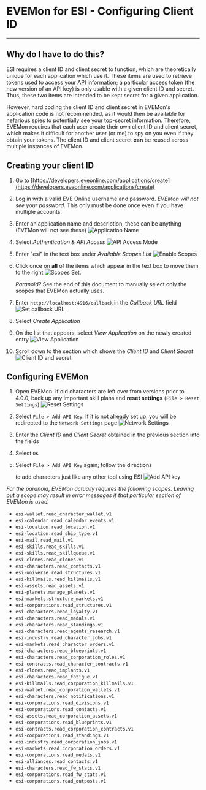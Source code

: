 # EVEMon for ESI - Configuring Client ID

----
## Why do I have to do this?

ESI requires a client ID and client secret to function, which are theoretically unique for each application which use it. These items are used to retrieve tokens used to access your API information; a particular access token (the new version of an API key) is only usable with a given client ID and secret. Thus, these two items are intended to be kept secret for a given application.

However, hard coding the client ID and client secret in EVEMon's application code is not recommended, as it would then be available for nefarious spies to potentially see your top-secret information. Therefore, EVEMon requires that each user create their own client ID and client secret, which makes it difficult for another user (or me) to spy on you even if they obtain your tokens. The client ID and client secret **can** be reused across multiple instances of EVEMon.

## Creating your client ID
1. Go to [https://developers.eveonline.com/applications/create](https://developers.eveonline.com/applications/create)
2. Log in with a valid EVE Online username and password. *EVEMon will not see your password.* This only must be done once even if you have multiple accounts.
3. Enter an application name and description, these can be anything (EVEMon will not see these) ![Application Name](img/appname.png)
4. Select *Authentication & API Access* ![API Access Mode](img/apiaccess.png)
5. Enter "esi" in the text box under *Available Scopes List* ![Enable Scopes](img/setscopes1.png)
6. Click once on **all** of the items which appear in the text box to move them to the right ![Scopes Set](img/setscopes2.png).
   
   *Paranoid?* See the end of this document to manually select only the scopes that EVEMon actually uses.
7. Enter `http://localhost:4916/callback` in the *Callback URL* field ![Set callback URL](img/callback.png)
8. Select *Create Application*
9. On the list that appears, select *View Application* on the newly created entry ![View Application](img/viewapp.png)
10. Scroll down to the section which shows the *Client ID* and *Client Secret* ![Client ID and secret](img/copyclientid.png)

## Configuring EVEMon

1. Open EVEMon. If old characters are left over from versions prior to 4.0.0, back up any important skill plans and **reset settings** (`File > Reset Settings`) ![Reset Settings](img/resetsettings.png)
2. Select `File > Add API Key`. If it is not already set up, you will be redirected to the `Network Settings` page ![Network Settings](img/enterclientid.png)
3. Enter the *Client ID* and *Client Secret* obtained in the previous section into the fields
4. Select `OK`
5. Select `File > Add API Key` again; follow the directions
   
   to add characters just like any other tool using ESI ![Add API key](img/addapi.png)

*For the paranoid, EVEMon actually requires the following scopes. Leaving out a scope may result in error messages if that particular section of EVEMon is used.*

 * `esi-wallet.read_character_wallet.v1`
 * `esi-calendar.read_calendar_events.v1`
 * `esi-location.read_location.v1`
 * `esi-location.read_ship_type.v1`
 * `esi-mail.read_mail.v1`
 * `esi-skills.read_skills.v1`
 * `esi-skills.read_skillqueue.v1`
 * `esi-clones.read_clones.v1`
 * `esi-characters.read_contacts.v1`
 * `esi-universe.read_structures.v1`
 * `esi-killmails.read_killmails.v1`
 * `esi-assets.read_assets.v1`
 * `esi-planets.manage_planets.v1`
 * `esi-markets.structure_markets.v1`
 * `esi-corporations.read_structures.v1`
 * `esi-characters.read_loyalty.v1`
 * `esi-characters.read_medals.v1`
 * `esi-characters.read_standings.v1`
 * `esi-characters.read_agents_research.v1`
 * `esi-industry.read_character_jobs.v1`
 * `esi-markets.read_character_orders.v1`
 * `esi-characters.read_blueprints.v1`
 * `esi-characters.read_corporation_roles.v1`
 * `esi-contracts.read_character_contracts.v1`
 * `esi-clones.read_implants.v1`
 * `esi-characters.read_fatigue.v1`
 * `esi-killmails.read_corporation_killmails.v1`
 * `esi-wallet.read_corporation_wallets.v1`
 * `esi-characters.read_notifications.v1`
 * `esi-corporations.read_divisions.v1`
 * `esi-corporations.read_contacts.v1`
 * `esi-assets.read_corporation_assets.v1`
 * `esi-corporations.read_blueprints.v1`
 * `esi-contracts.read_corporation_contracts.v1`
 * `esi-corporations.read_standings.v1`
 * `esi-industry.read_corporation_jobs.v1`
 * `esi-markets.read_corporation_orders.v1`
 * `esi-corporations.read_medals.v1`
 * `esi-alliances.read_contacts.v1`
 * `esi-characters.read_fw_stats.v1`
 * `esi-corporations.read_fw_stats.v1`
 * `esi-corporations.read_outposts.v1`
